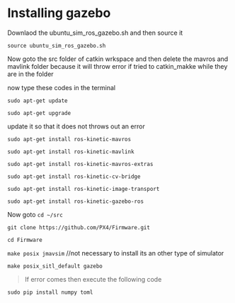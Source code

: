 # Installing gazebo

Downlaod the ubuntu_sim_ros_gazebo.sh and then source it

`source ubuntu_sim_ros_gazebo.sh`

Now goto the src folder of catkin wrkspace and then delete the mavros and mavlink folder because it will throw error if tried to catkin_makke while they are in the folder

now type these codes in the terminal

`sudo apt-get update`

`sudo apt-get upgrade`  

update it so that it does not throws out an error

`sudo apt-get install ros-kinetic-mavros`

`sudo apt-get install ros-kinetic-mavlink`

`sudo apt-get install ros-kinetic-mavros-extras`

`sudo apt-get install ros-kinetic-cv-bridge`

`sudo apt-get install ros-kinetic-image-transport`

`sudo apt-get install ros-kinetic-gazebo-ros`

Now goto `cd ~/src`

`git clone https://github.com/PX4/Firmware.git`

`cd Firmware`

`make posix jmavsim` //not necessary to install its an other type of simulator

`make posix_sitl_default gazebo`

> If error comes then execute the following code

`sudo pip install numpy toml`





